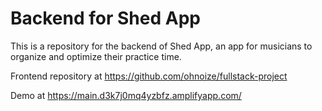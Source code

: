 # Backend for Shed App

This is a repository for the backend of Shed App, an app for musicians to organize and optimize their practice time. 

Frontend repository at https://github.com/ohnoize/fullstack-project

Demo at https://main.d3k7j0mq4yzbfz.amplifyapp.com/